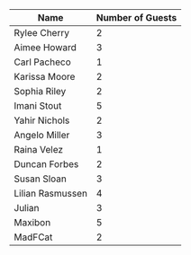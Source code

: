 | Name              | Number of Guests |
| -----------       | -----------     |
| Rylee Cherry      | 2               |
| Aimee Howard      | 3               |
| Carl Pacheco      | 1               |
| Karissa Moore     | 2               |
| Sophia Riley      | 2               |
| Imani Stout       | 5               |
| Yahir Nichols     | 2               |
| Angelo Miller     | 3               |
| Raina Velez       | 1               |
| Duncan Forbes     | 2               |
| Susan Sloan       | 3               |
| Lilian Rasmussen  | 4               |
| Julian            | 3               |
| Maxibon           | 5 	          |
| MadFCat           | 2               |